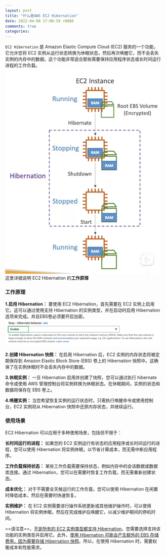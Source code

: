 ```yaml
---
layout: post
title: "什么是AWS EC2 Hibernation"
date: 2022-04-08 17:00:59 +0800
comments: true
categories: 
---
```


`EC2 Hibernation` 是 Amazon Elastic Compute Cloud (EC2) 服务的一个功能，它允许您将 EC2 实例从运行状态转换为休眠状态，然后再次唤醒它，而不会丢失实例的内存中的数据。这个功能非常适合那些需要保持应用程序状态或长时间运行进程的工作负载。
![](/assets/images/aws/aws-ec2-hibernation-flow.png)
这里详细说明 EC2 Hibernation 的**工作原理**
<!--more-->
### 工作原理

**1.启用 Hibernation：** 要使用 EC2 Hibernation，首先需要在 EC2 实例上启用它。这可以通过使用支持 Hibernation 的实例类型，并在启动时启用 Hibernation 选项来完成。并且EBS卷必须要开启加密。
![](/assets/images/aws/aws-ec2-hibernation-enable.png)

**2.创建 Hibernation 快照：** 在启用 Hibernation 后，EC2 实例的内存状态将被定期保存到 Amazon Elastic Block Store (EBS) 卷上的 Hibernation 快照中。这确保了在实例休眠时不会丢失内存中的数据。

**3.休眠实例：** 一旦 Hibernation 启用并创建了快照，您可以通过执行 hibernate 命令或使用 AWS 管理控制台将实例转换为休眠状态。在休眠期间，实例的状态和数据将保存在 EBS 卷上。

**4.唤醒实例：** 当您希望恢复实例的运行状态时，只需执行唤醒命令或使用控制台，EC2 实例将从 Hibernation 快照中还原内存状态，并继续运行。


### 使用场景

EC2 Hibernation 可以应用于多种使用场景，包括但不限于：

**长时间运行的进程：** 如果您的 EC2 实例运行有状态的应用程序或长时间运行的进程，您可以使用 Hibernation 将实例休眠，以节省计算成本，而无需中断应用程序。

**工作负载保持状态：** 某些工作负载需要保持状态，例如内存中的会话数据或数据库连接。通过 Hibernation，您可以在需要时恢复工作负载，而无需重新创建状态。

**成本优化：** 对于不需要全天候运行的工作负载，您可以使用 Hibernation 在闲置时降低成本，然后在需要时快速恢复。

**实例维护：** 在 EC2 实例需要进行操作系统更新或其他维护操作时，可以使用 Hibernation 将实例休眠，然后在完成维护后唤醒它，以减少维护期间的停机时间。

==请注意==，<u>不是所有的 EC2 实例类型都支持 Hibernation</u>，您需要选择支持该功能的实例类型并启用它。此外，<u>使用 Hibernation 可能会产生额外的 EBS 存储费用，因为需要存储 Hibernation 快照</u>。所以，在使用 Hibernation 时，需要权衡成本和性能需求。
